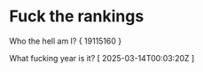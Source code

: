 # Fuck the rankings

Who the hell am I?
{ 19115160 }

What fucking year is it?
[ 2025-03-14T00:03:20Z ]
